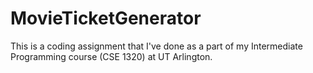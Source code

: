 # MovieTicketGenerator

This is a coding assignment that I've done as a part of my Intermediate Programming course (CSE 1320) at UT Arlington.
